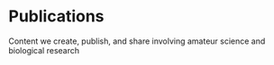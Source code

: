 # Publications
Content we create, publish, and share involving amateur science and biological research
